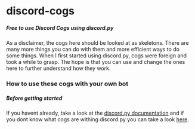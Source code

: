 # discord-cogs
##### Free to use Discord Cogs using discord.py
As a disclaimer, the cogs here should be looked at as skeletons. There are many more things you can do with them and more efficient ways to do some things. When I first started using discord.py, cogs were foreign and took a while to grasp. The hope is that you can use and change the ones here to further understand how they work.

### How to use these cogs with your own bot
##### Before getting started
If you havent already, take a look at the [discord.py documentation](https://discordpy.readthedocs.io/en/latest/) and if you dont know what cogs are withing discord.py you can take a look [here](https://discordpy.readthedocs.io/en/latest/ext/commands/cogs.html).




